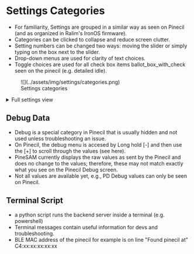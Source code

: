 # Settings Categories

- For familiarity, Settings are grouped in a similar way as seen on Pinecil (and as organized in Ralim's IronOS firmware).
- Categories can be clicked to collapse and reduce screen clutter.
- Setting numbers can be changed two ways: moving the slider or simply typing on the box next to the slider.
- Drop-down menus are used for clarity of text choices.
- Toggle choices are used for all check box items ballot_box_with_check seen on the pinecil (e.g. detailed idle).


<figure markdown>
![](../assets/img/settings/categories.png)
<figcaption>Settings categories</figcaption>
</figure>

<details>
<summary>
Full settings view
</summary>
<img src="../assets/img/settings/all.png">
</details>

## Debug Data

- Debug is a special category in Pinecil that is usually hidden and not used unless troubleshooting an issue.
- On Pinecil, the debug menu is accesed by Long hold [-] and then use the [+] to scroll through the values (see here).
- PineSAM currently displays the raw values as sent by the Pinecil and does no change to the values; therefore, these may not match exactly what you see on the Pinecil Debug screen.
- Not all values are available yet, e.g., PD Debug values can only be seen on Pinecil.

## Terminal Script

- a python script runs the backend server inside a terminal (e.g. powershell)
- Terminal messages contain useful information for devs and troubleshooting.
- BLE MAC address of the pinecil for example is on line "Found pinecil at" C4:xx:xx:xx:xx:xx

